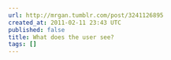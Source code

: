 ```yaml
---
url: http://mrgan.tumblr.com/post/3241126895
created_at: 2011-02-11 23:43 UTC
published: false
title: What does the user see?
tags: []
---
```



